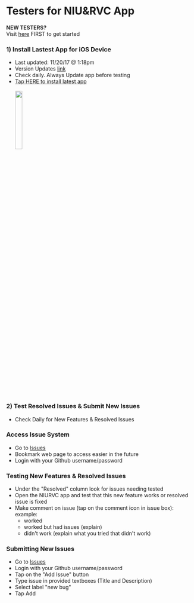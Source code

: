 # Testers for NIU&RVC App
<b>NEW TESTERS?</b><br>
Visit [here](https://rvcapps.github.io/niurvc/) FIRST to get started

### 1) Install Lastest App for iOS Device 
   - Last updated: 11/20/17 @ 1:18pm
   - Version Updates [link](https://raw.githubusercontent.com/konkolapps/konkolapps.github.io/master/niurvcversion.txt)
   - Check daily. Always Update app before testing
   - <a href="itms-services://?action=download-manifest&url=https://konkolapps.github.io/manifest.plist">Tap HERE to install latest app<br><br><img width="20%" src="https://raw.githubusercontent.com/konkolapps/konkolapps.github.io/master/en-US_iPhone5_5_1.png"></a>
<br>

### 2) Test Resolved Issues & Submit New Issues

   - Check Daily for New Features & Resolved Issues

### Access Issue System
   - Go to [Issues](https://waffle.io/rvcapps/niurvc/join)
   - Bookmark web page to access easier in the future
   - Login with your Github username/password
   
### Testing New Features & Resolved Issues
   - Under the "Resolved" column look for issues needing tested
   - Open the NIURVC app and test that this new feature works or resolved issue is fixed
   - Make comment on issue (tap on the comment icon in issue box): 
   example: 
      - worked
      - worked but had issues (explain)
      - didn't work (explain what you tried that didn't work) 
   
### Submitting New Issues
   - Go to [Issues](https://waffle.io/rvcapps/niurvc/join)
   - Login with your Github username/password   
   - Tap on the "Add Issue" button
   - Type issue in provided textboxes (Title and Description)
   - Select label "new bug"
   - Tap Add
